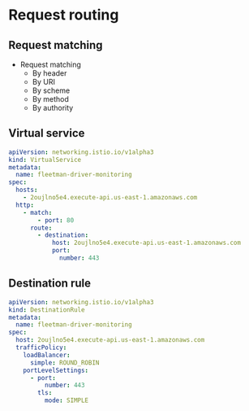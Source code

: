 # Request routing

## Request matching

- Request matching
  - By header
  - By URI
  - By scheme
  - By method
  - By authority

## Virtual service

```yaml
apiVersion: networking.istio.io/v1alpha3
kind: VirtualService
metadata:
  name: fleetman-driver-monitoring
spec:
  hosts:
    - 2oujlno5e4.execute-api.us-east-1.amazonaws.com
  http:
    - match:
        - port: 80
      route:
        - destination:
            host: 2oujlno5e4.execute-api.us-east-1.amazonaws.com
            port:
              number: 443
```

## Destination rule

```yaml
apiVersion: networking.istio.io/v1alpha3
kind: DestinationRule
metadata:
  name: fleetman-driver-monitoring
spec:
  host: 2oujlno5e4.execute-api.us-east-1.amazonaws.com
  trafficPolicy:
    loadBalancer:
      simple: ROUND_ROBIN
    portLevelSettings:
      - port:
          number: 443
        tls:
          mode: SIMPLE
```
